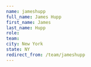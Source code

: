 ```yaml
---
name: jameshupp
full_name: James Hupp
first_name: James
last_name: Hupp
role: 
team: 
city: New York
state: NY
redirect_from: /team/jameshupp
---
```

